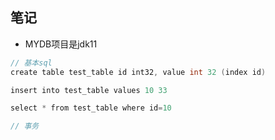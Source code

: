 
## 笔记

* MYDB项目是jdk11

```java
// 基本sql
create table test_table id int32, value int 32 (index id)

insert into test_table values 10 33

select * from test_table where id=10

// 事务



```